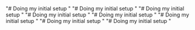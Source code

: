 "# Doing my initial setup " 
"# Doing my initial setup " 
"# Doing my initial setup " 
"# Doing my initial setup " 
"# Doing my initial setup " 
"# Doing my initial setup " 
"# Doing my initial setup " 
"# Doing my initial setup " 
